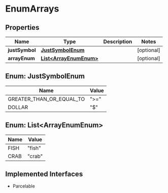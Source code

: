 

# EnumArrays


## Properties

Name | Type | Description | Notes
------------ | ------------- | ------------- | -------------
**justSymbol** | [**JustSymbolEnum**](#JustSymbolEnum) |  |  [optional]
**arrayEnum** | [**List&lt;ArrayEnumEnum&gt;**](#List&lt;ArrayEnumEnum&gt;) |  |  [optional]



## Enum: JustSymbolEnum

Name | Value
---- | -----
GREATER_THAN_OR_EQUAL_TO | &quot;&gt;&#x3D;&quot;
DOLLAR | &quot;$&quot;



## Enum: List&lt;ArrayEnumEnum&gt;

Name | Value
---- | -----
FISH | &quot;fish&quot;
CRAB | &quot;crab&quot;


## Implemented Interfaces

* Parcelable


